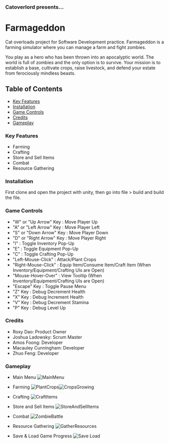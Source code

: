 ### Catoverlord presents...
# Farmageddon

Cat overloads project for Software Development practice.
Farmageddon is a farming simulator where you can manage a farm and fight zombies.

You play as a hero who has been thrown into an apocalyptic world. The world is full of zombies and the only option is to survive. Your mission is to establish a base, cultivate crops, raise livestock, and defend your estate from ferociously mindless beasts.


## Table of Contents
  - [Key Features](#key-features)
  - [Installation](#installation)
  - [Game Controls](#game-controls)
  - [Credits](#credits)
  - [Gameplay](#gameplay)

### Key Features
- Farming
- Crafting
- Store and Sell Items
- Combat
- Resource Gathering

### Installation

First clone and open the project with unity, then go into file > build and build the file.

### Game Controls

 - "W" or "Up Arrow" Key : Move Player Up
 - "A" or "Left Arrow" Key : Move Player Left
 - "S" or "Down Arrow" Key : Move Player Down
 - "D" or "Right Arrow" Key : Move Player Right
 - "I" : Toggle Inventory Pop-Up
 - "E" : Toggle Equipment Pop-Up
 - "C" : Toggle Crafting Pop-Up
 - "Left-Mouse-Click" : Attack/Plant Crops
 - "Right-Mouse-Click" : Equip Item/Consume Item/Craft Item (When Inventory/Equipment/Crafting UIs are Open)
 - "Mouse-Hover-Over" : View Tooltip (When Inventory/Equipment/Crafting UIs are Open)
 - "Escape" Key : Toggle Pause Menu
 - "Z" Key : Debug Decrement Health
 - "X" Key : Debug Increment Health
 - "V" Key : Debug Decrement Stamina
 - "P" Key : Debug Level Up

### Credits

  - Roxy Dao: Product Owner
  - Joshua Ladowsky: Scrum Master
  - Amos Foong: Developer
  - Macauley Cunningham: Developer
  - Zhuo Feng: Developer

### Gameplay
 - Main Menu
![MainMenu](https://user-images.githubusercontent.com/80317637/138160279-de55cf81-5076-42f7-9595-74e9585a08a5.png)

 - Farming
![PlantCrops](https://user-images.githubusercontent.com/80317637/138160579-b3ee7d93-fffe-4a90-a09f-de1f0cd34e17.png)![CropsGrowing](https://user-images.githubusercontent.com/80317637/138160585-0800165e-e79e-4392-ab22-345be78b8c4a.png)

- Crafting
![CraftItems](https://user-images.githubusercontent.com/80317637/138160439-88c5277e-cc2b-4a8e-8ed1-cf0e409f7c29.png)

- Store and Sell Items
![StoreAndSellItems](https://user-images.githubusercontent.com/80317637/138160443-60529057-830d-4f3d-8960-ea375d49dfc2.png)

- Combat
![ZombieBattle](https://user-images.githubusercontent.com/80317637/138160695-ed9f9324-1eb5-43a8-a7df-b94258dc19f7.png)

- Resource Gathering
![GatherResources](https://user-images.githubusercontent.com/80317637/138160721-d3723dfd-4933-4fdd-a09d-101df5a84625.png)

- Save & Load Game Progress
![Save Load](https://user-images.githubusercontent.com/80317637/138160731-d6b89023-7397-469d-ba34-c2dd8ef2c252.png)
